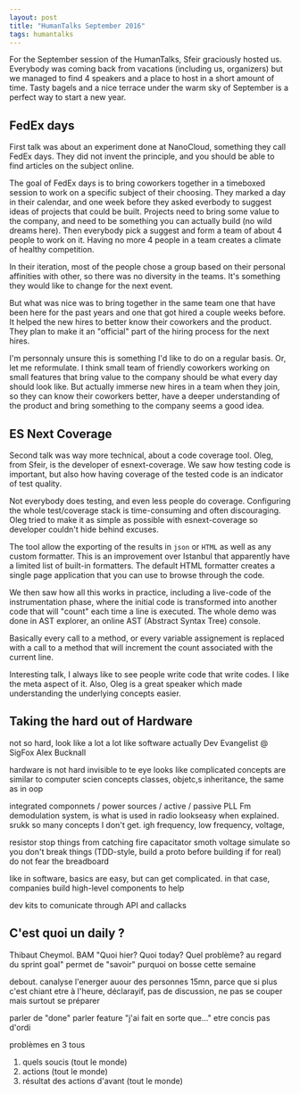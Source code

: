 ```yaml
---
layout: post
title: "HumanTalks September 2016"
tags: humantalks
---
```


For the September session of the HumanTalks, Sfeir graciously hosted us.
Everybody was coming back from vacations (including us, organizers) but we
managed to find 4 speakers and a place to host in a short amount of time. Tasty
bagels and a nice terrace under the warm sky of September is a perfect way to
start a new year.

## FedEx days

First talk was about an experiment done at NanoCloud, something they call FedEx
days. They did not invent the principle, and you should be able to find articles
on the subject online.

The goal of FedEx days is to bring coworkers together in a timeboxed
session to work on a specific subject of their choosing. They marked a day in
their calendar, and one week before they asked everbody to suggest ideas of
projects that could be built. Projects need to bring some value to the company,
and need to be something you can actually build (no wild dreams here). Then
everybody pick a suggest and form a team of about 4 people to work on it. Having
no more 4 people in a team creates a climate of healthy competition.

In their iteration, most of the people chose a group based on their personal
affinities with other, so there was no diversity in the teams. It's
something they would like to change for the next event.

But what was nice was to bring together in the same team one that have been here
for the past years and one that got hired a couple weeks before. It helped the
new hires to better know their coworkers and the product. They plan to make it
an "official" part of the hiring process for the next hires.

I'm personnaly unsure this is something I'd like to do on a regular basis. Or,
let me reformulate. I think small team of friendly coworkers working on small
features that bring value to the company should be what every day should look
like. But actually immerse new hires in a team when they join, so they can know
their coworkers better, have a deeper understanding of the product and bring
something to the company seems a good idea.

## ES Next Coverage

Second talk was way more technical, about a code coverage tool. Oleg, from
Sfeir, is the developer of esnext-coverage. We saw how testing code is
important, but also how having coverage of the tested code is an indicator of
test quality.

Not everybody does testing, and even less people do coverage. Configuring the
whole test/coverage stack is time-consuming and often discouraging. Oleg
tried to make it as simple as possible with esnext-coverage so developer
couldn't hide behind excuses.

The tool allow the exporting of the results in `json` or `HTML` as well as any
custom formatter. This is an improvement over Istanbul that apparently have
a limited list of built-in formatters. The default HTML formatter creates
a single page application that you can use to browse through the code.

We then saw how all this works in practice, including a live-code of the
instrumentation phase, where the initial code is transformed into another code
that will "count" each time a line is executed. The whole demo was done in AST
explorer, an online AST (Abstract Syntax Tree) console. 

Basically every call to a method, or every variable assignement is replaced
with a call to a method that will increment the count associated with the
current line.

Interesting talk, I always like to see people write code that write codes.
I like the meta aspect of it. Also, Oleg is a great speaker which made
understanding the underlying concepts easier.

## Taking the hard out of Hardware 

not so hard, look like a lot a lot like software actually
Dev Evangelist @ SigFox
Alex Bucknall

hardware is not hard
invisible to te eye looks like complicated
concepts are similar to computer scien concepts
classes, objetc,s inheritance, the same as in oop

integrated componnets / power sources / active / passive
PLL Fm demodulation system, is what is used in radio
lookseasy when explained. srukk so many concepts I don't get. igh frequency, low
frequency, voltage, 

resistor stop things from catching fire
capacitator smoth voltage
simulate so you don't break things (TDD-style, build a proto before building if
for real)
do not fear the breadboard

like in software, basics are easy, but can get complicated. in that case,
companies build high-level components to help

dev kits to comunicate through API and callacks

## C'est quoi un daily ?

Thibaut Cheymol. BAM
"Quoi hier? Quoi today? Quel problème? au regard du sprint goal"
permet de "savoir" purquoi on bosse cette semaine

debout. canalyse l'energer auour des personnes
15mn, parce que si plus c'est chiant
etre à l'heure, déclarayif, pas de discussion, ne pas se couper
mais surtout se préparer

parler de "done"
parler feature "j'ai fait en sorte que..."
etre concis
pas d'ordi

problèmes en 3 tous
1. quels soucis (tout le monde)
2. actions (tout le monde)
3. résultat des actions d'avant (tout le monde)


